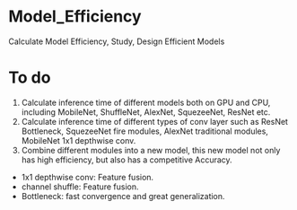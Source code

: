 # Model_Efficiency
Calculate Model Efficiency, Study, Design Efficient Models

# To do
1. Calculate inference time of different models both on GPU and CPU, including MobileNet, ShuffleNet, AlexNet, SquezeeNet, ResNet etc.
2. Calculate inference time of different types of conv layer such as ResNet Bottleneck, SquezeeNet fire modules, AlexNet traditional modules, MobileNet 1x1 depthwise conv.
3. Combine different modules into a new model, this new model not only has high efficiency, but also has a competitive Accuracy.

* 1x1 depthwise conv: Feature fusion.
* channel shuffle: Feature fusion.
* Bottleneck: fast convergence and great generalization.
